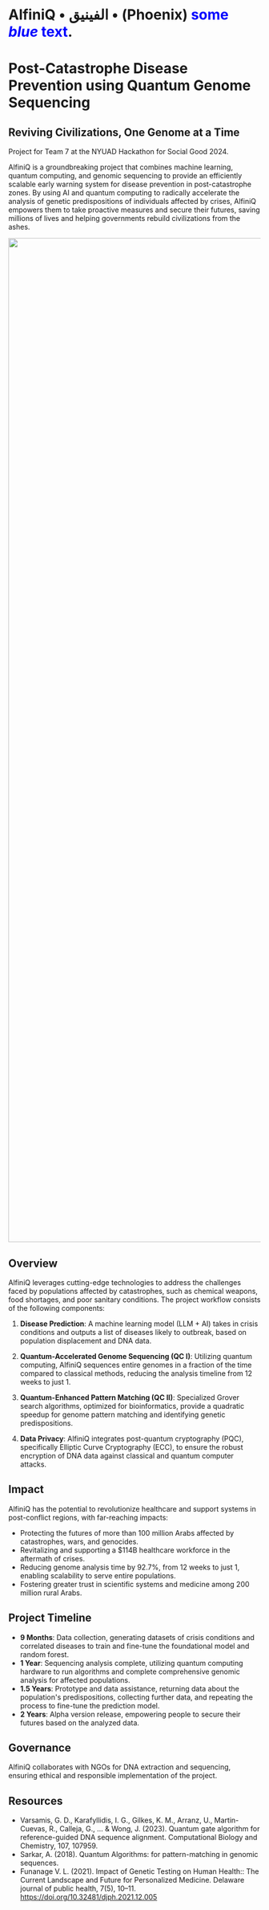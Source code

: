 # AlfiniQ • الفينيق • (Phoenix) <span style="color:blue">some *blue* text</span>.
# Post-Catastrophe Disease Prevention using Quantum Genome Sequencing
## Reviving Civilizations, One Genome at a Time
Project for Team 7 at the NYUAD Hackathon for Social Good 2024.

AlfiniQ is a groundbreaking project that combines machine learning, quantum computing, and genomic sequencing to provide an efficiently scalable early warning system for disease prevention in post-catastrophe zones. By using AI and quantum computing to radically accelerate the analysis of genetic predispositions of individuals affected by crises, AlfiniQ empowers them to take proactive measures and secure their futures, saving millions of lives and helping governments rebuild civilizations from the ashes.

<p align="center">
  <img src="https://i.pinimg.com/originals/10/ce/e2/10cee23a6962e079cdd63066564c713e.gif" alt="Sublime's custom image"/ width=2000>
</p>

## Overview

AlfiniQ leverages cutting-edge technologies to address the challenges faced by populations affected by catastrophes, such as chemical weapons, food shortages, and poor sanitary conditions. The project workflow consists of the following components:

1. **Disease Prediction**: A machine learning model (LLM + AI) takes in crisis conditions and outputs a list of diseases likely to outbreak, based on population displacement and DNA data.

2. **Quantum-Accelerated Genome Sequencing (QC I)**: Utilizing quantum computing, AlfiniQ sequences entire genomes in a fraction of the time compared to classical methods, reducing the analysis timeline from 12 weeks to just 1.

3. **Quantum-Enhanced Pattern Matching (QC II)**: Specialized Grover search algorithms, optimized for bioinformatics, provide a quadratic speedup for genome pattern matching and identifying genetic predispositions.

4. **Data Privacy**: AlfiniQ integrates post-quantum cryptography (PQC), specifically Elliptic Curve Cryptography (ECC), to ensure the robust encryption of DNA data against classical and quantum computer attacks.

## Impact

AlfiniQ has the potential to revolutionize healthcare and support systems in post-conflict regions, with far-reaching impacts:

- Protecting the futures of more than 100 million Arabs affected by catastrophes, wars, and genocides.
- Revitalizing and supporting a $114B healthcare workforce in the aftermath of crises.
- Reducing genome analysis time by 92.7%, from 12 weeks to just 1, enabling scalability to serve entire populations.
- Fostering greater trust in scientific systems and medicine among 200 million rural Arabs.

## Project Timeline

- **9 Months**: Data collection, generating datasets of crisis conditions and correlated diseases to train and fine-tune the foundational model and random forest.
- **1 Year**: Sequencing analysis complete, utilizing quantum computing hardware to run algorithms and complete comprehensive genomic analysis for affected populations.
- **1.5 Years**: Prototype and data assistance, returning data about the population's predispositions, collecting further data, and repeating the process to fine-tune the prediction model.
- **2 Years**: Alpha version release, empowering people to secure their futures based on the analyzed data.

## Governance

AlfiniQ collaborates with NGOs for DNA extraction and sequencing, ensuring ethical and responsible implementation of the project.

## Resources

- Varsamis, G. D., Karafyllidis, I. G., Gilkes, K. M., Arranz, U., Martin-Cuevas, R., Calleja, G., ... & Wong, J. (2023). Quantum gate algorithm for reference-guided DNA sequence alignment. Computational Biology and Chemistry, 107, 107959.
- Sarkar, A. (2018). Quantum Algorithms: for pattern-matching in genomic sequences.
- Funanage V. L. (2021). Impact of Genetic Testing on Human Health:: The Current Landscape and Future for Personalized Medicine. Delaware journal of public health, 7(5), 10–11. https://doi.org/10.32481/djph.2021.12.005
